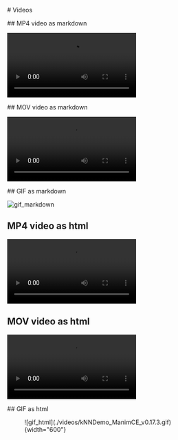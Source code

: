 # Videos

## MP4 video as markdown

![mp4_markdown](./videos/kNNDemo.mp4)

## MOV video as markdown

![mov_markdown](kNNDemo.webm)

## GIF as markdown

![gif_markdown](./videos/kNNDemo_ManimCE_v0.17.3.gif)

## MP4 video as html

<video controls autoplay>
  <source src="videos/kNNDemo.mp4" type="video/mp4">
</video>

## MOV video as html

<video controls autoplay>
  <source src="kNNDemo.webm" type="video/webm">
</video>

## GIF as html

<figure markdown>
  ![gif_html](./videos/kNNDemo_ManimCE_v0.17.3.gif){width="600"}
</figure>
